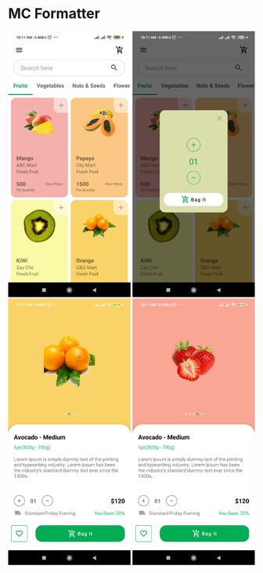 # MC Formatter
<img src="https://github.com/waihanko/UIPlayGround_EcommerceUI/blob/master/screenshots/Screenshot_2020-04-23-10-11-07-717_me.waihanko.uiplayground.jpg" alt="ScreenShot 1" width="250"/>

<img src="https://github.com/waihanko/UIPlayGround_EcommerceUI/blob/master/screenshots/Screenshot_2020-04-23-10-11-10-623_me.waihanko.uiplayground.jpg" alt="ScreenShot 1" width="250"/> 

<img src="https://github.com/waihanko/UIPlayGround_EcommerceUI/blob/master/screenshots/Screenshot_2020-04-23-10-11-17-780_me.waihanko.uiplayground.jpg" alt="ScreenShot 1" width="250"/>  

<img src="https://github.com/waihanko/UIPlayGround_EcommerceUI/blob/master/screenshots/Screenshot_2020-04-23-10-11-20-866_me.waihanko.uiplayground.jpg" alt="ScreenShot 1" width="250"/> 
